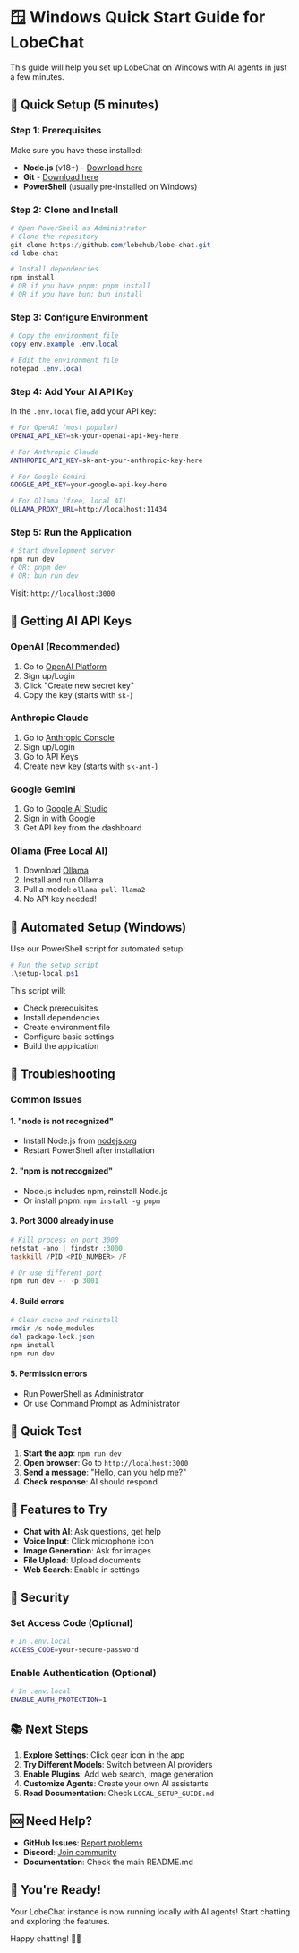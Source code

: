 # 🪟 Windows Quick Start Guide for LobeChat

This guide will help you set up LobeChat on Windows with AI agents in just a few minutes.

## 🚀 Quick Setup (5 minutes)

### Step 1: Prerequisites

Make sure you have these installed:

- **Node.js** (v18+) - [Download here](https://nodejs.org/)
- **Git** - [Download here](https://git-scm.com/)
- **PowerShell** (usually pre-installed on Windows)

### Step 2: Clone and Install

```powershell
# Open PowerShell as Administrator
# Clone the repository
git clone https://github.com/lobehub/lobe-chat.git
cd lobe-chat

# Install dependencies
npm install
# OR if you have pnpm: pnpm install
# OR if you have bun: bun install
```

### Step 3: Configure Environment

```powershell
# Copy the environment file
copy env.example .env.local

# Edit the environment file
notepad .env.local
```

### Step 4: Add Your AI API Key

In the `.env.local` file, add your API key:

```bash
# For OpenAI (most popular)
OPENAI_API_KEY=sk-your-openai-api-key-here

# For Anthropic Claude
ANTHROPIC_API_KEY=sk-ant-your-anthropic-key-here

# For Google Gemini
GOOGLE_API_KEY=your-google-api-key-here

# For Ollama (free, local AI)
OLLAMA_PROXY_URL=http://localhost:11434
```

### Step 5: Run the Application

```powershell
# Start development server
npm run dev
# OR: pnpm dev
# OR: bun run dev
```

Visit: `http://localhost:3000`

## 🤖 Getting AI API Keys

### OpenAI (Recommended)

1. Go to [OpenAI Platform](https://platform.openai.com/api-keys)
2. Sign up/Login
3. Click "Create new secret key"
4. Copy the key (starts with `sk-`)

### Anthropic Claude

1. Go to [Anthropic Console](https://console.anthropic.com/)
2. Sign up/Login
3. Go to API Keys
4. Create new key (starts with `sk-ant-`)

### Google Gemini

1. Go to [Google AI Studio](https://aistudio.google.com/)
2. Sign in with Google
3. Get API key from the dashboard

### Ollama (Free Local AI)

1. Download [Ollama](https://ollama.ai/)
2. Install and run Ollama
3. Pull a model: `ollama pull llama2`
4. No API key needed!

## 🔧 Automated Setup (Windows)

Use our PowerShell script for automated setup:

```powershell
# Run the setup script
.\setup-local.ps1
```

This script will:

- Check prerequisites
- Install dependencies
- Create environment file
- Configure basic settings
- Build the application

## 🐛 Troubleshooting

### Common Issues

#### 1. "node is not recognized"

- Install Node.js from [nodejs.org](https://nodejs.org/)
- Restart PowerShell after installation

#### 2. "npm is not recognized"

- Node.js includes npm, reinstall Node.js
- Or install pnpm: `npm install -g pnpm`

#### 3. Port 3000 already in use

```powershell
# Kill process on port 3000
netstat -ano | findstr :3000
taskkill /PID <PID_NUMBER> /F

# Or use different port
npm run dev -- -p 3001
```

#### 4. Build errors

```powershell
# Clear cache and reinstall
rmdir /s node_modules
del package-lock.json
npm install
npm run dev
```

#### 5. Permission errors

- Run PowerShell as Administrator
- Or use Command Prompt as Administrator

## 🎯 Quick Test

1. **Start the app**: `npm run dev`
2. **Open browser**: Go to `http://localhost:3000`
3. **Send a message**: "Hello, can you help me?"
4. **Check response**: AI should respond

## 📱 Features to Try

- **Chat with AI**: Ask questions, get help
- **Voice Input**: Click microphone icon
- **Image Generation**: Ask for images
- **File Upload**: Upload documents
- **Web Search**: Enable in settings

## 🔐 Security

### Set Access Code (Optional)

```bash
# In .env.local
ACCESS_CODE=your-secure-password
```

### Enable Authentication (Optional)

```bash
# In .env.local
ENABLE_AUTH_PROTECTION=1
```

## 📚 Next Steps

1. **Explore Settings**: Click gear icon in the app
2. **Try Different Models**: Switch between AI providers
3. **Enable Plugins**: Add web search, image generation
4. **Customize Agents**: Create your own AI assistants
5. **Read Documentation**: Check `LOCAL_SETUP_GUIDE.md`

## 🆘 Need Help?

- **GitHub Issues**: [Report problems](https://github.com/lobehub/lobe-chat/issues)
- **Discord**: [Join community](https://discord.gg/lobehub)
- **Documentation**: Check the main README.md

## 🎉 You're Ready!

Your LobeChat instance is now running locally with AI agents! Start chatting and exploring the features.

Happy chatting! 🤖✨
